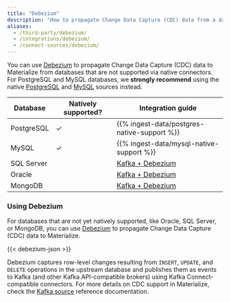 ```yaml
---
title: "Debezium"
description: "How to propagate Change Data Capture (CDC) data from a database to Materialize using Debezium"
aliases:
  - /third-party/debezium/
  - /integrations/debezium/
  - /connect-sources/debezium/
---
```


You can use [Debezium](https://debezium.io/) to propagate Change Data Capture
(CDC) data to Materialize from databases that are not supported via native
connectors. For PostgreSQL and MySQL databases, we **strongly recommend** using
the native [PostgreSQL](/sql/create-source/postgres/) and [MySQL](/sql/create-source/mysql/)
sources instead.

| Database   | Natively supported? | Integration guide                                                                              |
|------------|---------------------| ---------------------------------------------------------------------------------------------- |
| PostgreSQL | ✓                   | {{% ingest-data/postgres-native-support %}}                                                    |
| MySQL      | ✓                   | {{% ingest-data/mysql-native-support %}}                                                       |
| SQL Server |                     | [Kafka + Debezium](/ingest-data/cdc-sql-server/)                                               |
| Oracle     |                     | [Kafka + Debezium](https://debezium.io/documentation/reference/stable/connectors/oracle.html)  |
| MongoDB    |                     | [Kafka + Debezium](https://debezium.io/documentation/reference/stable/connectors/mongodb.html) |

### Using Debezium

For databases that are not yet natively supported, like Oracle, SQL Server, or
MongoDB, you can use [Debezium](https://debezium.io/) to propagate Change Data
Capture (CDC) data to Materialize.

{{< debezium-json >}}

Debezium captures row-level changes resulting from `INSERT`, `UPDATE`, and
`DELETE` operations in the upstream database and publishes them as events to
Kafka (and other Kafka API-compatible brokers) using Kafka Connect-compatible
connectors. For more details on CDC support in Materialize, check the
[Kafka source](/sql/create-source/kafka/#using-debezium) reference
documentation.
